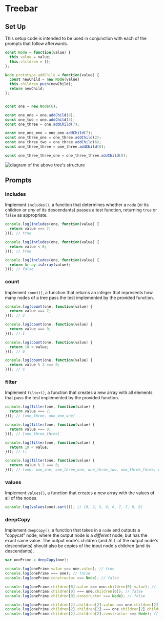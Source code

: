 # Treebar


## Set Up

This setup code is intended to be used in conjunction with each of the prompts that follow afterwards.

```javascript
const Node = function(value) {
  this.value = value;
  this.children = [];
};

Node.prototype.addChild = function(value) {
  const newChild = new Node(value)
  this.children.push(newChild);
  return newChild;
};


const one = new Node(6);

const one_one = one.addChild(8);
const one_two = one.addChild(5);
const one_three = one.addChild(7);

const one_one_one = one_one.addChild(7);
const one_three_one = one_three.addChild(2);
const one_three_two = one_three.addChild(6);
const one_three_three = one_three.addChild(0);

const one_three_three_one = one_three_three.addChild(8);
```

![diagram of the above tree's structure](https://snag.gy/zFWAOn.jpg)


## Prompts

### includes

Implement `includes()`, a function that determines whether a `node` (or its children or _any_ of its descendants) passes a test function, returning `true` or `false` as appropriate.

```javascript
console.log(includes(one, function(value) {
  return value === 7;
})); // true

console.log(includes(one, function(value) {
  return value < 6;
})); // true

console.log(includes(one, function(value) {
  return Array.isArray(value);
})); // false
```

### count

Implement `count()`, a function that returns an integer that represents how many nodes of a tree pass the test implemented by the provided function.

```javascript
console.log(count(one, function(value) {
  return value === 7;
})); // 2

console.log(count(one, function(value) {
  return value === 0;
})); // 1

console.log(count(one, function(value) {
  return 10 < value;
})); // 0

console.log(count(one, function(value) {
  return value % 2 === 0;
})); // 6
```

### filter

Implement `filter()`, a function that creates a new array with all elements that pass the test implemented by the provided function.

```javascript
console.log(filter(one, function(value) {
  return value === 7;
})); // [one_three, one_one_one]

console.log(filter(one, function(value) {
  return value === 0;
})); // [one_three_three]

console.log(filter(one, function(value) {
  return 10 < value;
})); // []

console.log(filter(one, function(value) {
  return value % 2 === 0;
})); // [one, one_one, one_three_one, one_three_two, one_three_three, one_three_three_one]
```

### values

Implement `values()`, a function that creates a new array with the values of all of the nodes.

```javascript
console.log(values(one).sort()); // [0, 2, 5, 6, 6, 7, 7, 8, 8]
```

### deepCopy

Implement `deepCopy()`, a function that takes in a `node` and outputs a "copycat" node, where the output node is a _different_ node, but has the exact same value. The output node's children (and ALL of the output node's descendants) should also be copies of the input node's children (and its descendants).

```javascript
var onePrime = deepCopy(one);

console.log(onePrime.value === one.value); // true
console.log(onePrime === one); // false
console.log(onePrime.constructor === Node); // false

console.log(onePrime.children[0].value === one.children[0].value); // true
console.log(onePrime.children[0] === one.children[0]); // false
console.log(onePrime.children[0].constructor === Node); // false

console.log(onePrime.children[2].children[2].value === one.children[2].children[2].value); // true
console.log(onePrime.children[2].children[2] === one.children[2].children[2]); // false
console.log(onePrime.children[2].children[2].constructor === Node); // true
```
